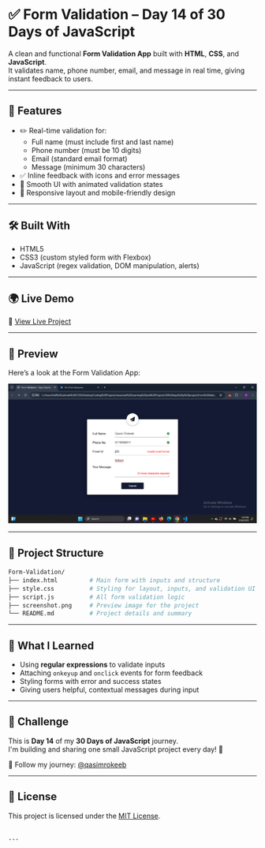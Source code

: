 
# ✅ Form Validation – Day 14 of 30 Days of JavaScript

A clean and functional **Form Validation App** built with **HTML**, **CSS**, and **JavaScript**.  
It validates name, phone number, email, and message in real time, giving instant feedback to users.

---

## 🚀 Features

- ✏️ Real-time validation for:
  - Full name (must include first and last name)
  - Phone number (must be 10 digits)
  - Email (standard email format)
  - Message (minimum 30 characters)
- ✅ Inline feedback with icons and error messages
- 🎨 Smooth UI with animated validation states
- 📱 Responsive layout and mobile-friendly design

---

## 🛠️ Built With

- HTML5
- CSS3 (custom styled form with Flexbox)
- JavaScript (regex validation, DOM manipulation, alerts)

---

## 🌍 Live Demo

🔗 [View Live Project](https://qasim-rokeeb.github.io/Form-Validation)

---

## 📸 Preview

Here’s a look at the Form Validation App:

![App Preview](https://raw.githubusercontent.com/Qasim-Rokeeb/Form-Validation/main/screenshot.png)

---

## 📂 Project Structure

```bash
Form-Validation/
├── index.html         # Main form with inputs and structure
├── style.css          # Styling for layout, inputs, and validation UI
├── script.js          # All form validation logic
├── screenshot.png     # Preview image for the project
└── README.md          # Project details and summary
```

---

## 🧠 What I Learned

- Using **regular expressions** to validate inputs
- Attaching `onkeyup` and `onclick` events for form feedback
- Styling forms with error and success states
- Giving users helpful, contextual messages during input

---

## 📅 Challenge

This is **Day 14** of my **30 Days of JavaScript** journey.  
I'm building and sharing one small JavaScript project every day! 🎯

📲 Follow my journey: [@qasimrokeeb](https://x.com/qasimrokeeb)

---

## 📜 License

This project is licensed under the [MIT License](LICENSE).
````

---
